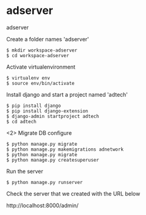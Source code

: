 # adserver
adserver

Create a folder names 'adserver'

```
$ mkdir workspace-adserver
$ cd workspace-adserver
```

Activate virtualenvironment 

```
$ virtualenv env
$ source env/bin/activate
```

Install django and start a project named 'adtech'

```
$ pip install django
$ pip install django-extension
$ django-admin startproject adtech
$ cd adtech
```

<2> 
Migrate DB configure 
```
$ python manage.py migrate
$ python manage.py makemigrations adnetwork
$ python manage.py migrate
$ python manage.py createsuperuser
```
Run the server 

``` 
$ python manage.py runserver
```

Check the server that we created with the URL below 

http://localhost:8000/admin/


